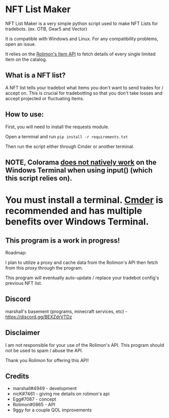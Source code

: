 # NFT List Maker

NFT List Maker is a very simple python script used to make NFT Lists for tradebots. (ex. OTB, Gear5 and Vector)

It is compatible with Windows and Linux. For any compatibility problems, open an issue.

It relies on the [Rolimon's Item API](https://www.rolimons.com/itemapi/itemdetails) to fetch details of every single limited item on the catalog. 

## What is a NFT list?

A NFT list tells your tradebot what items you don't want to send trades for / accept on. This is crucial for tradebotting so that you don't take losses and accept projected or fluctuating items.

## How to use:

First, you will need to install the requests module.

Open a terminal and run ``pip install -r requirements.txt``

Then run the script either through Cmder or another terminal. 

## NOTE, Colorama [does not natively work](https://github.com/tartley/colorama/issues/103) on the Windows Terminal when using input() (which this script relies on). 
# You must install a terminal. [Cmder](https://cmder.net/) is recommended and has multiple benefits over Windows Terminal.

## This program is a work in progress!

Roadmap:

I plan to utilize a proxy and cache data from the Rolimon's API then fetch from this proxy through the program. 

This program will eventually auto-update / replace your tradebot config's previous NFT list.

## Discord 

marshall's basement (programs, minecraft services, etc) - https://discord.gg/BEXZdrVTDz

## Disclaimer

I am not responsible for your use of the Rolimon's API. This program should not be used to spam / abuse the API.

Thank you Rolimon for offering this API!

## Credits 

+ marshall#4949 - development
+ nicK#7461 - giving me details on rolimon's api
+ Egg#7087 - concept
+ Rolimon#0865 - API
+ 9ggy for a couple QOL improvements


